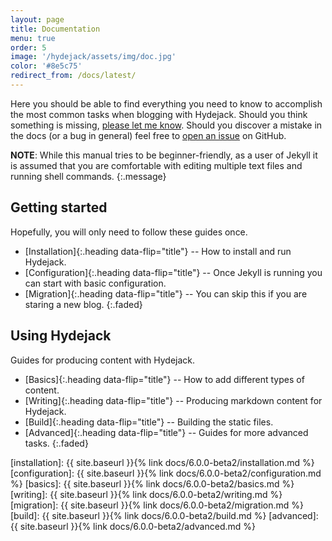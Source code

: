 ```yaml
---
layout: page
title: Documentation
menu: true
order: 5
image: '/hydejack/assets/img/doc.jpg'
color: '#8e5c75'
redirect_from: /docs/latest/
---
```


Here you should be able to find everything you need to know to accomplish the most common tasks when blogging with Hydejack.
Should you think something is missing, [please let me know](https://github.com/qwtel/hydejack/issues).
Should you discover a mistake in the docs (or a bug in general) feel free to [open an issue](https://github.com/qwtel/hydejack/issues) on GitHub.

**NOTE**: While this manual tries to be beginner-friendly, as a user of Jekyll it is assumed that you are comfortable with editing multiple text files and running shell commands.
{:.message}

## Getting started
Hopefully, you will only need to follow these guides once.

* [Installation]{:.heading data-flip="title"} -- How to install and run Hydejack.
* [Configuration]{:.heading data-flip="title"} -- Once Jekyll is running you can start with basic configuration.
* [Migration]{:.heading data-flip="title"} -- You can skip this if you are staring a new blog.
{:.faded}

## Using Hydejack
Guides for producing content with Hydejack.

* [Basics]{:.heading data-flip="title"} -- How to add different types of content.
* [Writing]{:.heading data-flip="title"} -- Producing markdown content for Hydejack.
* [Build]{:.heading data-flip="title"} -- Building the static files.
* [Advanced]{:.heading data-flip="title"} -- Guides for more advanced tasks.
{:.faded}

[installation]: {{ site.baseurl }}{% link docs/6.0.0-beta2/installation.md %}
[configuration]: {{ site.baseurl }}{% link docs/6.0.0-beta2/configuration.md %}
[basics]: {{ site.baseurl }}{% link docs/6.0.0-beta2/basics.md %}
[writing]: {{ site.baseurl }}{% link docs/6.0.0-beta2/writing.md %}
[migration]: {{ site.baseurl }}{% link docs/6.0.0-beta2/migration.md %}
[build]: {{ site.baseurl }}{% link docs/6.0.0-beta2/build.md %}
[advanced]: {{ site.baseurl }}{% link docs/6.0.0-beta2/advanced.md %}
